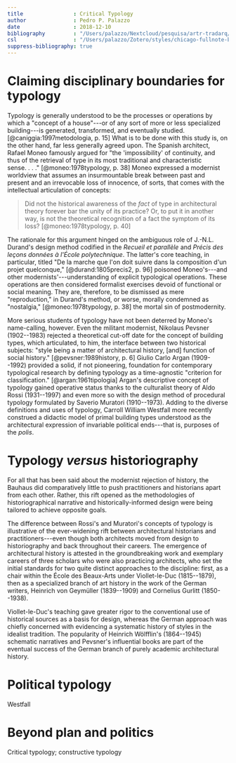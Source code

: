```yaml
---
title                : Critical Typology
author               : Pedro P. Palazzo
date                 : 2018-12-10
bibliography         : "/Users/palazzo/Nextcloud/pesquisa/artr-tradarq/_texto/biblio.yaml"
csl                  : "/Users/palazzo/Zotero/styles/chicago-fullnote-bibliography.csl"
suppress-bibliography: true
---
```



Claiming disciplinary boundaries for typology
=============================================

Typology is generally understood to be the processes
or operations by which a "concept of a house"---or of
any sort of more or less specialized building---is
generated, transformed, and eventually studied.
[@caniggia:1997metodologia, p. 15]
What is to be done with this study is, on the other hand,
far less generally agreed upon.
The Spanish architect, Rafael Moneo famously argued for
"the 'impossibility' of continuity, and thus of
the retrieval of type in its most traditional and
characteristic sense. . . ." [@moneo:1978typology, p. 38]
Moneo expressed a modernist worldview
that assumes an insurmountable break between
past and present and an irrevocable loss of innocence,
of sorts, that comes with the intellectual articulation
of concepts:

> Did not the historical awareness of the *fact* of type
> in architectural theory forever bar the unity of its
> practice? Or, to put it in another way, is not the
> theoretical recognition of a fact the symptom of its
> loss? [@moneo:1978typology, p. 40]

The rationale for this argument hinged on the ambiguous
role of J.-N.L. Durand's design method codified in the
*Recueil et parallèle* and
*Précis des leçons données à l'École polytechnique*.
The latter's core teaching, in particular, titled
"De la marche que l'on doit suivre dans la composition
d'un projet quelconque," [@durand:1805precis2, p. 96]
poisoned Moneo's---and other modernists'---understanding
of explicit typological operations.
These operations are then considered formalist exercises
devoid of functional or social meaning.
They are, therefore, to be dismissed as
mere "reproduction," in Durand's method, or worse,
morally condemned as "nostalgia," [@moneo:1978typology, p. 38]
the mortal sin of postmodernity.

More serious students of typology have not been deterred
by Moneo's name-calling, however.
Even the militant modernist, Nikolaus Pevsner (1902--1983)
rejected a theoretical cut-off date for
the concept of building types, which articulated,
to him, the interface between two historical subjects:
"style being a matter of architectural history, [and]
function of social history." [@pevsner:1989history, p. 6]
Giulio Carlo Argan (1909--1992) provided a solid,
if not pioneering, foundation for
contemporary typological research
by defining typology as a time-agnostic
"criterion for classification." [@argan:1961tipologia]
Argan's descriptive concept of typology
gained operative status thanks to
the culturalist theory of Aldo Rossi (1931--1997)
and even more so with the design method of
procedural typology formulated by
Saverio Muratori (1910--1973).
Adding to the diverse definitions and uses of typology,
Carroll William Westfall more recently construed
a didactic model of primal building types
understood as the architectural expression of
invariable political ends---that is,
purposes of the *polis*.


Typology *versus* historiography
================================

For all that has been said about the modernist
rejection of history, the Bauhaus
did comparatively little to push practitioners
and historians apart from each other.
Rather, this rift opened as the methodologies
of historiographical narrative and
historically-informed design were being tailored
to achieve opposite goals.

The difference between Rossi's and Muratori's concepts
of typology is illustrative of the ever-widening rift
between architectural historians and
practitioners---even though both architects moved
from design to historiography and back
throughout their careers.
The emergence of architectural history is attested
in the groundbreaking work and exemplary careers
of three scholars who were also practicing architects,
who set the initial standards for two quite
distinct approaches to the discipline:
first, as a chair within the École des Beaux-Arts
under Viollet-le-Duc (1815--1879),
then as a specialized branch of art history
in the work of the German writers,
Heinrich von Geymüller (1839--1909) and
Cornelius Gurlitt (1850--1938).

Viollet-le-Duc's teaching gave greater rigor to
the conventional use of historical sources
as a basis for design, whereas
the German approach was chiefly concerned with
evidencing a systematic history of styles
in the idealist tradition.
The popularity of Heinrich Wölfflin's (1864--1945)
schematic narratives and Pevsner's influential books
are part of the eventual success of
the German branch of purely academic
architectural history.

<!--Watkin-->


Political typology
==================

Westfall


Beyond plan and politics
========================

Critical typology; constructive typology
